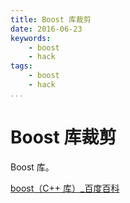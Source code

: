 ```yaml
---
title: Boost 库裁剪
date: 2016-06-23
keywords:
    - boost
    - hack
tags:
    - boost
    - hack
...
```


Boost 库裁剪
============

Boost 库。

[boost（C++ 库）_百度百科](http://baike.baidu.com/subview/663725/10275011.htm)
